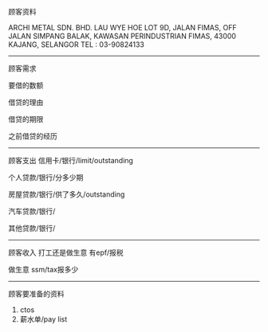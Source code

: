 顾客资料

ARCHI METAL SDN. BHD. LAU WYE HOE LOT 9D, JALAN FIMAS, OFF JALAN SIMPANG BALAK, KAWASAN PERINDUSTRIAN FIMAS, 43000 KAJANG, SELANGOR TEL : 03-90824133

-----------------
顾客需求


要借的数额

借贷的理由

借贷的期限

之前借贷的经历


--------------
顾客支出
信用卡/银行/limit/outstanding


个人贷款/银行/分多少期

房屋贷款/银行/供了多久/outstanding

汽车贷款/银行/


其他贷款/银行/

-----------
顾客收入
打工还是做生意
有epf/报税

做生意 ssm/tax报多少

-------
顾客要准备的资料
1. ctos
2. 薪水单/pay list




